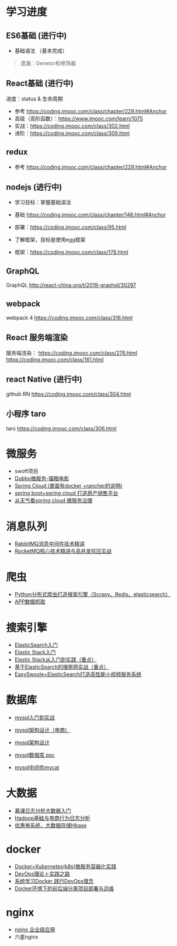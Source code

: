 # 学习进度

## ES6基础 (进行中)
* 基础语法 （基本完成）
>遗漏：Genetor和修饰器

## React基础  (进行中)

进度：status & 生命周期
* 参考 https://coding.imooc.com/class/chapter/229.html#Anchor
* 高级（高阶函数）：https://www.imooc.com/learn/1075
* 实战：https://coding.imooc.com/class/302.html
* 进阶：https://coding.imooc.com/class/309.html


## redux
* 参考 https://coding.imooc.com/class/chapter/229.html#Anchor

## nodejs (进行中)
* 学习目标：掌握基础语法
* 基础 https://coding.imooc.com/class/chapter/146.html#Anchor

* 部署：https://coding.imooc.com/class/95.html

* 了解框架，目标是使用egg框架
* 框架：https://coding.imooc.com/class/178.html

## GraphQL
GraphQL http://react-china.org/t/2019-graphql/30297

## webpack
webpack 4 https://coding.imooc.com/class/316.html

## React 服务端渲染
服务端渲染： https://coding.imooc.com/class/276.html
https://coding.imooc.com/class/161.html

## react Native  (进行中)
github RN https://coding.imooc.com/class/304.html


## 小程序 taro
taro https://coding.imooc.com/class/306.html

# 微服务
* swoft项目
* [Dubbo微服务-猫眼电影](https://coding.imooc.com/class/273.html)
* [Spring Cloud  (里面有docker +rancher的说明)](https://coding.imooc.com/class/187.html)
* [spring boot+spring cloud 打造房产销售平台](https://coding.imooc.com/class/174.html)
* [从天气看spring cloud 微服务治理](https://coding.imooc.com/class/177.html)


# 消息队列
* [RabbitMQ消息中间件技术精讲](https://coding.imooc.com/class/262.html)
* [RocketMQ核心技术精讲与高并发抗压实战](https://coding.imooc.com/class/292.html)

# 爬虫
* [Python分布式爬虫打造搜索引擎（Scrapy、Redis、elasticsearch）](https://coding.imooc.com/class/92.html)
* [APP数据抓取](https://coding.imooc.com/class/283.html)

# 搜索引擎
* [ElasticSearch入门](https://www.imooc.com/learn/889)
* [Elastic Stack入门](https://www.imooc.com/learn/920)
* [Elastic Stack从入门到实践（重点）](https://coding.imooc.com/class/181.html#Anchor)
* [基于ElasticSearch的搜房网实战（重点）](https://coding.imooc.com/class/167.html)
* [EasySwoole+ElasticSearch打造高性能小视频服务系统](https://coding.imooc.com/class/chapter/287.html#Anchor)

# 数据库
* [mysql入门到实战](https://coding.imooc.com/class/332.html)
* [mysql架构设计（电商）](https://coding.imooc.com/class/79.html)

* [mysql架构设计](https://coding.imooc.com/class/chapter/49.html#Anchor)
* [mysql数据库 pxc](https://coding.imooc.com/class/274.html)
* [mysql中间件mycat](https://coding.imooc.com/class/208.html)

# 大数据
* [慕课日志分析大数据入门](https://coding.imooc.com/class/112.html)
* [Hadoop基础与电商行为日志分析](https://coding.imooc.com/class/301.html)
* [优惠券系统，大数据存储Hbase](https://coding.imooc.com/class/254.html)

# docker
* [Docker+Kubernetes(k8s)微服务容器化实践](https://coding.imooc.com/class/198.html)
* [DevOps理论＋实践之路](https://coding.imooc.com/class/266.html)
* [系统学习Docker 践行DevOps理念](https://coding.imooc.com/class/189.html)
* [Docker环境下的前后端分离项目部署与运维](https://coding.imooc.com/class/chapter/219.html#Anchor)

# nginx
* [nginx 企业级应用](https://coding.imooc.com/class/121.html)
* 六星nginx
